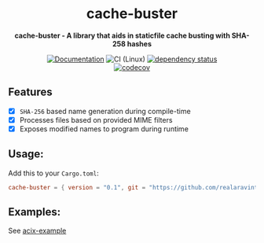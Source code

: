 <div align="center">
  <h1>cache-buster</h1>
  <p>
    <strong>cache-buster - A library that aids in staticfile cache busting with SHA-258 hashes</strong>
  </p>

[![Documentation](https://img.shields.io/badge/docs-master-blue)](https://realaravinth.github.io/cache-buster/cache_buster/index.html)
![CI (Linux)](<https://github.com/realaravinth/cache-buster/workflows/CI%20(Linux)/badge.svg>)
[![dependency status](https://deps.rs/repo/github/realaravinth/cache-buster/status.svg)](https://deps.rs/repo/github/realaravinth/cache-buster)
<br />
[![codecov](https://codecov.io/gh/realaravinth/cache-buster/branch/master/graph/badge.svg)](https://codecov.io/gh/realaravinth/cache-buster)

</div>

## Features

- [x] `SHA-256` based name generation during compile-time
- [x] Processes files based on provided MIME filters
- [x] Exposes modified names to program during runtime

## Usage:

Add this to your `Cargo.toml`:

```toml
cache-buster = { version = "0.1", git = "https://github.com/realaravinth/cache-buster" }
```

## Examples:

See [acix-example](./actix-example)
